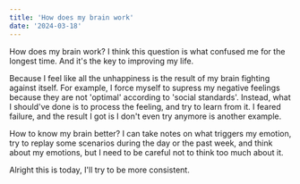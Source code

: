 ```yaml
---
title: 'How does my brain work'
date: '2024-03-18'
---
```


How does my brain work? I think this question is what confused me
for the longest time. And it's the key to improving my life.

Because I feel like all the unhappiness is the result of my brain
fighting against itself. For example, I force myself to supress my 
negative feelings because they are not 'optimal' according to 
'social standards'. Instead, what I should've done is to process 
the feeling, and try to learn from it. I feared failure, and the
result I got is I don't even try anymore is another example.

How to know my brain better? I can take notes on what triggers my
emotion, try to replay some scenarios during the day or the past 
week, and think about my emotions, but I need to be careful 
not to think too much about it. 

Alright this is today, I'll try to be more consistent.
